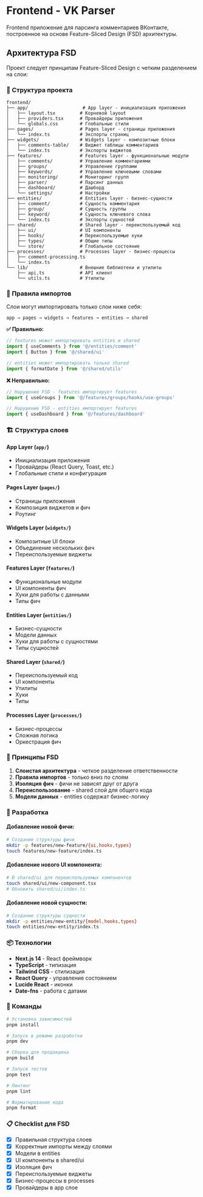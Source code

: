 # Frontend - VK Parser

Frontend приложение для парсинга комментариев ВКонтакте, построенное на основе Feature-Sliced Design (FSD) архитектуры.

## Архитектура FSD

Проект следует принципам Feature-Sliced Design с четким разделением на слои:

### 📁 Структура проекта

```
frontend/
├── app/                    # App layer - инициализация приложения
│   ├── layout.tsx         # Корневой layout
│   ├── providers.tsx      # Провайдеры приложения
│   └── globals.css        # Глобальные стили
├── pages/                 # Pages layer - страницы приложения
│   └── index.ts           # Экспорты страниц
├── widgets/               # Widgets layer - композитные блоки
│   ├── comments-table/    # Виджет таблицы комментариев
│   └── index.ts           # Экспорты виджетов
├── features/              # Features layer - функциональные модули
│   ├── comments/          # Управление комментариями
│   ├── groups/            # Управление группами
│   ├── keywords/          # Управление ключевыми словами
│   ├── monitoring/        # Мониторинг групп
│   ├── parser/            # Парсинг данных
│   ├── dashboard/         # Дашборд
│   └── settings/          # Настройки
├── entities/              # Entities layer - бизнес-сущности
│   ├── comment/           # Сущность комментария
│   ├── group/             # Сущность группы
│   ├── keyword/           # Сущность ключевого слова
│   └── index.ts           # Экспорты сущностей
├── shared/                # Shared layer - переиспользуемый код
│   ├── ui/                # UI компоненты
│   ├── hooks/             # Переиспользуемые хуки
│   ├── types/             # Общие типы
│   └── store/             # Глобальное состояние
├── processes/             # Processes layer - бизнес-процессы
│   ├── comment-processing.ts
│   └── index.ts
└── lib/                   # Внешние библиотеки и утилиты
    ├── api.ts             # API клиент
    └── utils.ts           # Утилиты
```

### 🔄 Правила импортов

Слои могут импортировать только слои ниже себя:

```
app → pages → widgets → features → entities → shared
```

**✅ Правильно:**

```typescript
// features может импортировать entities и shared
import { useComments } from '@/entities/comment'
import { Button } from '@/shared/ui'

// entities может импортировать только shared
import { formatDate } from '@/shared/utils'
```

**❌ Неправильно:**

```typescript
// Нарушение FSD - features импортирует features
import { useGroups } from '@/features/groups/hooks/use-groups'

// Нарушение FSD - entities импортирует features
import { useDashboard } from '@/features/dashboard'
```

### 🏗️ Структура слоев

#### **App Layer** (`app/`)

- Инициализация приложения
- Провайдеры (React Query, Toast, etc.)
- Глобальные стили и конфигурация

#### **Pages Layer** (`pages/`)

- Страницы приложения
- Композиция виджетов и фич
- Роутинг

#### **Widgets Layer** (`widgets/`)

- Композитные UI блоки
- Объединение нескольких фич
- Переиспользуемые виджеты

#### **Features Layer** (`features/`)

- Функциональные модули
- UI компоненты фич
- Хуки для работы с данными
- Типы фич

#### **Entities Layer** (`entities/`)

- Бизнес-сущности
- Модели данных
- Хуки для работы с сущностями
- Типы сущностей

#### **Shared Layer** (`shared/`)

- Переиспользуемый код
- UI компоненты
- Утилиты
- Хуки
- Типы

#### **Processes Layer** (`processes/`)

- Бизнес-процессы
- Сложная логика
- Оркестрация фич

### 🎯 Принципы FSD

1. **Слоистая архитектура** - четкое разделение ответственности
2. **Правила импортов** - только вниз по слоям
3. **Изоляция фич** - фичи не зависят друг от друга
4. **Переиспользование** - shared слой для общего кода
5. **Модели данных** - entities содержат бизнес-логику

### 🚀 Разработка

#### Добавление новой фичи:

```bash
# Создание структуры фичи
mkdir -p features/new-feature/{ui,hooks,types}
touch features/new-feature/index.ts
```

#### Добавление нового UI компонента:

```bash
# В shared/ui для переиспользуемых компонентов
touch shared/ui/new-component.tsx
# Обновить shared/ui/index.ts
```

#### Добавление новой сущности:

```bash
# Создание структуры сущности
mkdir -p entities/new-entity/{model,hooks,types}
touch entities/new-entity/index.ts
```

### 📦 Технологии

- **Next.js 14** - React фреймворк
- **TypeScript** - типизация
- **Tailwind CSS** - стилизация
- **React Query** - управление состоянием
- **Lucide React** - иконки
- **Date-fns** - работа с датами

### 🔧 Команды

```bash
# Установка зависимостей
pnpm install

# Запуск в режиме разработки
pnpm dev

# Сборка для продакшена
pnpm build

# Запуск тестов
pnpm test

# Линтинг
pnpm lint

# Форматирование кода
pnpm format
```

### 📋 Checklist для FSD

- [x] Правильная структура слоев
- [x] Корректные импорты между слоями
- [x] Модели в entities
- [x] UI компоненты в shared/ui
- [x] Изоляция фич
- [x] Переиспользуемые виджеты
- [x] Бизнес-процессы в processes
- [x] Провайдеры в app слое
